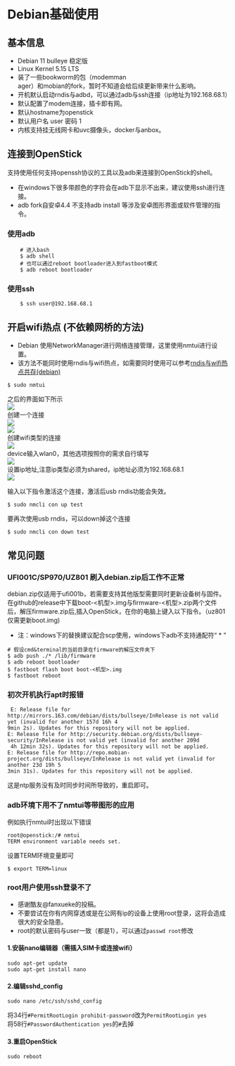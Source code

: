 # Debian基础使用

## 基本信息

- Debian 11 bulleye 稳定版
- Linux Kernel 5.15 LTS
- 装了一些bookworm的包（modemman  
    ager）和mobian的fork，暂时不知道会给后续更新带来什么影响。
- 开机默认启动rndis与adbd，可以通过adb与ssh连接（ip地址为192.168.68.1）
- 默认配置了modem连接，插卡即有网。
- 默认hostname为openstick
- 默认用户名 user 密码 1
- 内核支持挂无线网卡和uvc摄像头，docker与anbox。

## 连接到OpenStick

支持使用任何支持openssh协议的工具以及adb来连接到OpenStick的shell。

- 在windows下很多带颜色的字符会在adb下显示不出来，建议使用ssh进行连接。
- adb fork自安卓4.4 不支持adb install 等涉及安卓图形界面或软件管理的指令。

### 使用adb

```
    # 进入bash
    $ adb shell
    # 也可以通过reboot bootloader进入到fastboot模式
    $ adb reboot bootloader
```

### 使用ssh

```
    $ ssh user@192.168.68.1
```

## 开启wifi热点 (不依赖网桥的方法)

- Debian 使用NetworkManager进行网络连接管理，这里使用nmtui进行设置。
- 该方法不能同时使用rndis与wifi热点，如需要同时使用可以参考[rndis与wifi热点共存(debian)](https://www.kancloud.cn/handsomehacker/openstick/2684880)

```
$ sudo nmtui
```

之后的界面如下所示  
![](https://img.kancloud.cn/f7/1c/f71c2e8b1ebb7f0a70ad2eed1c783338_396x357.png)  
创建一个连接  
![](https://img.kancloud.cn/9d/c8/9dc82e36a4ffc8f8b9d945532cc62289_414x331.png)  
![](https://img.kancloud.cn/80/e2/80e265f40326c53faeb4c21df99aecf6_114x183.png)  
创建wifi类型的连接  
![](https://img.kancloud.cn/74/2d/742dfe8879ef372ba5eba28028055b89_642x479.png)  
device输入wlan0，其他选项按照你的需求自行填写  
![](https://img.kancloud.cn/10/af/10af206aa098ae79dc063652db054482_566x346.png)  
设置ip地址,注意ip类型必须为shared，ip地址必须为192.168.68.1  
![](https://img.kancloud.cn/6f/86/6f865d3d974c09091664fd1db84995db_567x206.png)

输入以下指令激活这个连接，激活后usb rndis功能会失效。

```
$ sudo nmcli con up test
```

要再次使用usb rndis，可以down掉这个连接

```
$ sudo nmcli con down test
```

## 常见问题

### UFI001C/SP970/UZ801 刷入debian.zip后工作不正常

debian.zip仅适用于ufi001b，若需要支持其他版型需要同时更新设备树与固件。  
在github的release中下载boot-<机型>.img与firmware-<机型>.zip两个文件后，解压firmware.zip后,插入OpenStick，在你的电脑上键入以下指令。（uz801仅需更新boot.img)

- 注：windows下的替换建议配合scp使用，windows下adb不支持通配符“ * ”

```
# 假设cmd&terminal的当前目录在firmware的解压文件夹下
$ adb push ./* /lib/firmware
$ adb reboot bootloader
$ fastboot flash boot boot-<机型>.img
$ fastboot reboot
```

### 初次开机执行apt时报错

```
 E: Release file for http://mirrors.163.com/debian/dists/bullseye/InRelease is not valid yet (invalid for another 157d 16h 4
9min 2s). Updates for this repository will not be applied.
E: Release file for http://security.debian.org/dists/bullseye-security/InRelease is not valid yet (invalid for another 209d
 4h 12min 32s). Updates for this repository will not be applied.
E: Release file for http://repo.mobian-project.org/dists/bullseye/InRelease is not valid yet (invalid for another 23d 19h 5
3min 31s). Updates for this repository will not be applied.
```

这是ntp服务没有及时同步时间所导致的，重启即可。

### adb环境下用不了nmtui等带图形的应用

例如执行nmtui时出现以下错误

```
root@openstick:/# nmtui     
TERM environment variable needs set.
```

设置TERM环境变量即可

```
$ export TERM=linux
```

### root用户使用ssh登录不了

- 感谢酷友@fanxueke的投稿。
- 不要尝试在你有内网穿透或是在公网有ip的设备上使用root登录，这将会造成很大的安全隐患。
- root的默认密码与user一致（都是1），可以通过`passwd root`修改

#### 1.安装nano编辑器（需插入SIM卡或连接wifi）

`sudo apt-get update`  
`sudo apt-get install nano`

#### 2.编辑sshd_config

`sudo nano /etc/ssh/sshd_config`

将34行`#PermitRootLogin prohibit-password`改为`PermitRootLogin yes`  
将58行`#PasswordAuthentication yes`的`#`去掉

#### 3.重启OpenStick

`sudo reboot`
